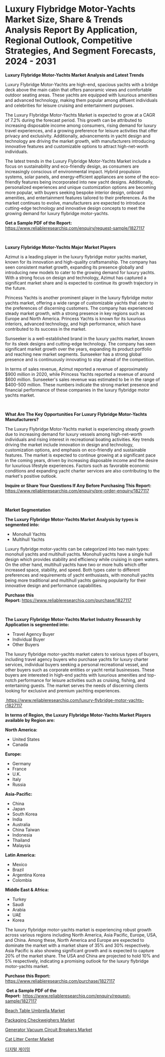 <p><h1>Luxury Flybridge Motor-Yachts Market Size, Share & Trends Analysis Report By Application, Regional Outlook, Competitive Strategies, And Segment Forecasts, 2024 - 2031</h1></p><p><strong>Luxury Flybridge Motor-Yachts Market Analysis and Latest Trends</strong></p>
<p><p>Luxury Flybridge Motor-Yachts are high-end, spacious yachts with a bridge deck above the main cabin that offers panoramic views and comfortable outdoor seating areas. These yachts are equipped with luxurious amenities and advanced technology, making them popular among affluent individuals and celebrities for leisure cruising and entertainment purposes.</p><p>The Luxury Flybridge Motor-Yachts Market is expected to grow at a CAGR of 7.2% during the forecast period. This growth can be attributed to increasing disposable income among consumers, rising demand for luxury travel experiences, and a growing preference for leisure activities that offer privacy and exclusivity. Additionally, advancements in yacht design and technology are driving the market growth, with manufacturers introducing innovative features and customizable options to attract high-net-worth individuals.</p><p>The latest trends in the Luxury Flybridge Motor-Yachts Market include a focus on sustainability and eco-friendly design, as consumers are increasingly conscious of environmental impact. Hybrid propulsion systems, solar panels, and energy-efficient appliances are some of the eco-friendly features being incorporated into new yacht designs. Additionally, personalized experiences and unique customization options are becoming more popular, with buyers seeking bespoke interior design, onboard amenities, and entertainment features tailored to their preferences. As the market continues to evolve, manufacturers are expected to introduce cutting-edge technology and innovative design concepts to meet the growing demand for luxury flybridge motor-yachts.</p></p>
<p><strong>Get a Sample PDF of the Report:&nbsp;</strong> <a href="https://www.reliableresearchiq.com/enquiry/request-sample/1827117">https://www.reliableresearchiq.com/enquiry/request-sample/1827117</a></p>
<p>&nbsp;</p>
<p><strong>Luxury Flybridge Motor-Yachts Major Market Players</strong></p>
<p><p>Azimut is a leading player in the luxury flybridge motor yachts market, known for its innovation and high-quality craftsmanship. The company has seen consistent market growth, expanding its presence globally and introducing new models to cater to the growing demand for luxury yachts. With a strong focus on design and technology, Azimut has captured a significant market share and is expected to continue its growth trajectory in the future.</p><p>Princess Yachts is another prominent player in the luxury flybridge motor yachts market, offering a wide range of customizable yachts that cater to the preferences of discerning customers. The company has experienced steady market growth, with a strong presence in key regions such as Europe and North America. Princess Yachts is known for its luxurious interiors, advanced technology, and high performance, which have contributed to its success in the market.</p><p>Sunseeker is a well-established brand in the luxury yachts market, known for its sleek designs and cutting-edge technology. The company has seen significant market growth over the years, expanding its product portfolio and reaching new market segments. Sunseeker has a strong global presence and is continuously innovating to stay ahead of the competition.</p><p>In terms of sales revenue, Azimut reported a revenue of approximately $900 million in 2020, while Princess Yachts reported a revenue of around $600 million. Sunseeker's sales revenue was estimated to be in the range of $400-500 million. These numbers indicate the strong market presence and financial performance of these companies in the luxury flybridge motor yachts market.</p></p>
<p>&nbsp;</p>
<p><strong>What Are The Key Opportunities For Luxury Flybridge Motor-Yachts Manufacturers?</strong></p>
<p><p>The Luxury Flybridge Motor-Yachts market is experiencing steady growth due to increasing demand for luxury vessels among high-net-worth individuals and rising interest in recreational boating activities. Key trends driving the market include innovation in design and technology, customization options, and emphasis on eco-friendly and sustainable features. The market is expected to continue growing at a significant pace in the coming years, driven by increasing disposable income and the desire for luxurious lifestyle experiences. Factors such as favorable economic conditions and expanding yacht charter services are also contributing to the market's positive outlook.</p></p>
<p><strong>Inquire or Share Your Questions If Any Before Purchasing This Report:</strong> <a href="https://www.reliableresearchiq.com/enquiry/pre-order-enquiry/1827117">https://www.reliableresearchiq.com/enquiry/pre-order-enquiry/1827117</a></p>
<p>&nbsp;</p>
<p><strong>Market Segmentation</strong></p>
<p><strong>The Luxury Flybridge Motor-Yachts Market Analysis by types is segmented into:</strong></p>
<p><ul><li>Monohull Yachts</li><li>Multihull Yachts</li></ul></p>
<p><p>Luxury flybridge motor-yachts can be categorized into two main types: monohull yachts and multihull yachts. Monohull yachts have a single hull design which provides stability and efficiency while cruising in open waters. On the other hand, multihull yachts have two or more hulls which offer increased space, stability, and speed. Both types cater to different preferences and requirements of yacht enthusiasts, with monohull yachts being more traditional and multihull yachts gaining popularity for their innovative design and performance capabilities.</p></p>
<p><strong>Purchase this Report:&nbsp;</strong><a href="https://www.reliableresearchiq.com/purchase/1827117">https://www.reliableresearchiq.com/purchase/1827117</a></p>
<p>&nbsp;</p>
<p><strong>The Luxury Flybridge Motor-Yachts Market Industry Research by Application is segmented into:</strong></p>
<p><ul><li>Travel Agency Buyer</li><li>Individual Buyer</li><li>Other Buyers</li></ul></p>
<p><p>The luxury flybridge motor-yachts market caters to various types of buyers, including travel agency buyers who purchase yachts for luxury charter services, individual buyers seeking a personal recreational vessel, and other buyers such as corporate entities or yacht rental businesses. These buyers are interested in high-end yachts with luxurious amenities and top-notch performance for leisure activities such as cruising, fishing, and entertaining guests. The market serves the needs of discerning clients looking for exclusive and premium yachting experiences.</p></p>
<p><a href="https://www.reliableresearchiq.com/luxury-flybridge-motor-yachts-r1827117">&nbsp;https://www.reliableresearchiq.com/luxury-flybridge-motor-yachts-r1827117</a></p>
<p><strong>In terms of Region, the Luxury Flybridge Motor-Yachts Market Players available by Region are:</strong></p>
<p>
    <p> <strong> North America: </strong>
        <ul>
            <li>United States</li>
            <li>Canada</li>
        </ul>
        </p> 
    <p> <strong> Europe: </strong>
        <ul>
            <li>Germany</li>
            <li>France</li>
            <li>U.K.</li>
            <li>Italy</li>
            <li>Russia</li>
        </ul>
        </p> 
    <p> <strong> Asia-Pacific: </strong>
        <ul>
            <li>China</li>
            <li>Japan</li>
            <li>South Korea</li>
            <li>India</li>
            <li>Australia</li>
            <li>China Taiwan</li>
            <li>Indonesia</li>
            <li>Thailand</li>
            <li>Malaysia</li>
        </ul>
        </p> 
    <p> <strong> Latin America: </strong>
        <ul>
            <li>Mexico</li>
            <li>Brazil</li>
            <li>Argentina Korea</li>
            <li>Colombia</li>
        </ul>
        </p> 
    <p> <strong> Middle East & Africa: </strong>
        <ul>
            <li>Turkey</li>
            <li>Saudi</li>
            <li>Arabia</li>
            <li>UAE</li>
            <li>Korea</li>
        </ul>
    </p>
    </p>
<p><p>The luxury flybridge motor-yachts market is experiencing robust growth across various regions including North America, Asia Pacific, Europe, USA, and China. Among these, North America and Europe are expected to dominate the market with a market share of 35% and 30% respectively. Asia Pacific is also showing significant growth and is expected to capture 20% of the market share. The USA and China are projected to hold 10% and 5% respectively, indicating a promising outlook for the luxury flybridge motor-yachts market.</p></p>
<p><strong>Purchase this Report: </strong><a href="https://www.reliableresearchiq.com/purchase/1827117">https://www.reliableresearchiq.com/purchase/1827117</a></p>
<p>&nbsp;<strong>Get a Sample PDF of the Report:&nbsp;&nbsp;</strong><a href="https://www.reliableresearchiq.com/enquiry/request-sample/1827117">https://www.reliableresearchiq.com/enquiry/request-sample/1827117</a></p>
<p><strong></strong></p>
<p><p><a href="https://medium.com/@broderickleannon/global-beach-table-umbrella-market-size-share-analysis-by-product-type-by-application-by-91624a49a00c">Beach Table Umbrella Market</a></p><p><a href="https://github.com/okotobwrhuteie/Market-Research-Report-List-3/blob/main/packaging-checkweighers-market.md">Packaging Checkweighers Market</a></p><p><a href="https://github.com/myacatherineblakecaczo9vcsw/Market-Research-Report-List-3/blob/main/generator-vacuum-circuit-breakers-market.md">Generator Vacuum Circuit Breakers Market</a></p><p><a href="https://medium.com/@javooyce546456/global-cat-litter-center-market-by-product-type-by-application-by-region-and-companies-industry-72cc4a36dff5?postPublishedType=initial">Cat Litter Center Market</a></p><p><a href="https://github.com/hxzi07639916/Market-Research-Report-List-3/blob/main/277655471120.md">디지털 게이밍</a></p></p>